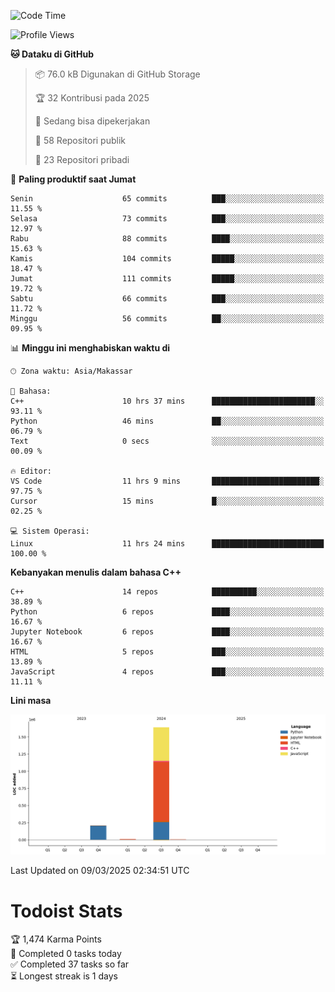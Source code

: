 <!--START_SECTION:waka-->
![Code Time](http://img.shields.io/badge/Code%20Time-132%20hrs%201%20min-blue)

![Profile Views](http://img.shields.io/badge/Profil%20dilihat-6-blue)

**🐱 Dataku di GitHub** 

> 📦 76.0 kB Digunakan di GitHub Storage 
 > 
> 🏆 32 Kontribusi pada 2025
 > 
> 💼 Sedang bisa dipekerjakan
 > 
> 📜 58 Repositori publik 
 > 
> 🔑 23 Repositori pribadi 
 > 
📅 **Paling produktif saat Jumat** 

```text
Senin                    65 commits          ███░░░░░░░░░░░░░░░░░░░░░░   11.55 % 
Selasa                   73 commits          ███░░░░░░░░░░░░░░░░░░░░░░   12.97 % 
Rabu                     88 commits          ████░░░░░░░░░░░░░░░░░░░░░   15.63 % 
Kamis                    104 commits         █████░░░░░░░░░░░░░░░░░░░░   18.47 % 
Jumat                    111 commits         █████░░░░░░░░░░░░░░░░░░░░   19.72 % 
Sabtu                    66 commits          ███░░░░░░░░░░░░░░░░░░░░░░   11.72 % 
Minggu                   56 commits          ██░░░░░░░░░░░░░░░░░░░░░░░   09.95 % 
```


📊 **Minggu ini menghabiskan waktu di** 

```text
🕑︎ Zona waktu: Asia/Makassar

💬 Bahasa: 
C++                      10 hrs 37 mins      ███████████████████████░░   93.11 % 
Python                   46 mins             ██░░░░░░░░░░░░░░░░░░░░░░░   06.79 % 
Text                     0 secs              ░░░░░░░░░░░░░░░░░░░░░░░░░   00.09 % 

🔥 Editor: 
VS Code                  11 hrs 9 mins       ████████████████████████░   97.75 % 
Cursor                   15 mins             █░░░░░░░░░░░░░░░░░░░░░░░░   02.25 % 

💻 Sistem Operasi: 
Linux                    11 hrs 24 mins      █████████████████████████   100.00 % 
```

**Kebanyakan menulis dalam bahasa C++** 

```text
C++                      14 repos            ██████████░░░░░░░░░░░░░░░   38.89 % 
Python                   6 repos             ████░░░░░░░░░░░░░░░░░░░░░   16.67 % 
Jupyter Notebook         6 repos             ████░░░░░░░░░░░░░░░░░░░░░   16.67 % 
HTML                     5 repos             ███░░░░░░░░░░░░░░░░░░░░░░   13.89 % 
JavaScript               4 repos             ███░░░░░░░░░░░░░░░░░░░░░░   11.11 % 
```



**Lini masa**

![Lines of Code chart](https://raw.githubusercontent.com/yusuf601/yusuf601/main/assets/bar_graph.png)


 Last Updated on 09/03/2025 02:34:51 UTC
<!--END_SECTION:waka-->
# Todoist Stats

<!-- TODO-IST:START -->
🏆  1,474 Karma Points           
🌸  Completed 0 tasks today           
✅  Completed 37 tasks so far           
⏳  Longest streak is 1 days
<!-- TODO-IST:END -->
